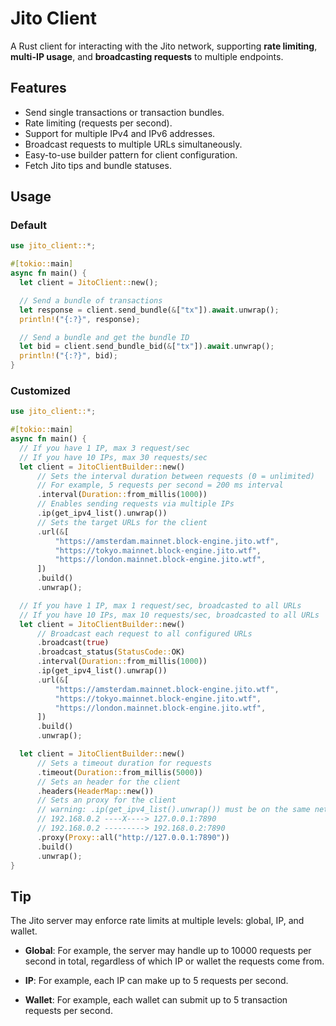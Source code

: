 # Jito Client

A Rust client for interacting with the Jito network, supporting **rate limiting**, **multi-IP usage**, and **broadcasting requests** to multiple endpoints.

## Features

- Send single transactions or transaction bundles.
- Rate limiting (requests per second).
- Support for multiple IPv4 and IPv6 addresses.
- Broadcast requests to multiple URLs simultaneously.
- Easy-to-use builder pattern for client configuration.
- Fetch Jito tips and bundle statuses.

## Usage

### Default

```rust
use jito_client::*;

#[tokio::main]
async fn main() {
  let client = JitoClient::new();

  // Send a bundle of transactions
  let response = client.send_bundle(&["tx"]).await.unwrap();
  println!("{:?}", response);

  // Send a bundle and get the bundle ID
  let bid = client.send_bundle_bid(&["tx"]).await.unwrap();
  println!("{:?}", bid);
}
```

### Customized

```rust
use jito_client::*;

#[tokio::main]
async fn main() {
  // If you have 1 IP, max 3 request/sec
  // If you have 10 IPs, max 30 requests/sec
  let client = JitoClientBuilder::new()
      // Sets the interval duration between requests (0 = unlimited)
      // For example, 5 requests per second = 200 ms interval
      .interval(Duration::from_millis(1000))
      // Enables sending requests via multiple IPs
      .ip(get_ipv4_list().unwrap())
      // Sets the target URLs for the client
      .url(&[
          "https://amsterdam.mainnet.block-engine.jito.wtf",
          "https://tokyo.mainnet.block-engine.jito.wtf",
          "https://london.mainnet.block-engine.jito.wtf",
      ])
      .build()
      .unwrap();

  // If you have 1 IP, max 1 request/sec, broadcasted to all URLs
  // If you have 10 IPs, max 10 requests/sec, broadcasted to all URLs
  let client = JitoClientBuilder::new()
      // Broadcast each request to all configured URLs
      .broadcast(true)
      .broadcast_status(StatusCode::OK)
      .interval(Duration::from_millis(1000))
      .ip(get_ipv4_list().unwrap())
      .url(&[
          "https://amsterdam.mainnet.block-engine.jito.wtf",
          "https://tokyo.mainnet.block-engine.jito.wtf",
          "https://london.mainnet.block-engine.jito.wtf",
      ])
      .build()
      .unwrap();

  let client = JitoClientBuilder::new()
      // Sets a timeout duration for requests
      .timeout(Duration::from_millis(5000))
      // Sets an header for the client
      .headers(HeaderMap::new())
      // Sets an proxy for the client
      // warning: .ip(get_ipv4_list().unwrap()) must be on the same network segment as the proxy
      // 192.168.0.2 ----X----> 127.0.0.1:7890
      // 192.168.0.2 ---------> 192.168.0.2:7890
      .proxy(Proxy::all("http://127.0.0.1:7890"))
      .build()
      .unwrap();
}
```

## Tip

The Jito server may enforce rate limits at multiple levels: global, IP, and wallet.

* **Global**: For example, the server may handle up to 10000 requests per second in total, regardless of which IP or wallet the requests come from.

* **IP**: For example, each IP can make up to 5 requests per second.

* **Wallet**: For example, each wallet can submit up to 5 transaction requests per second.